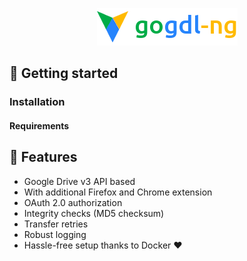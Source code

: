 <p align="center"><img alt="gogdl-ng" height="60" src="https://raw.githubusercontent.com/LegendaryB/gogdl-ng/dev/assets/banner.png"></p>

## 🏁 Getting started

### Installation

#### Requirements

## 🎯 Features
* Google Drive v3 API based
* With additional Firefox and Chrome extension
* OAuth 2.0 authorization
* Integrity checks (MD5 checksum)
* Transfer retries
* Robust logging
* Hassle-free setup thanks to Docker ❤︎
